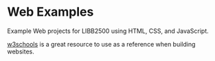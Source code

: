 # Web Examples
Example Web projects for LIBB2500 using HTML, CSS, and JavaScript.
  
[w3schools](https://www.w3schools.com/) is a great resource to use as a reference when building websites.
